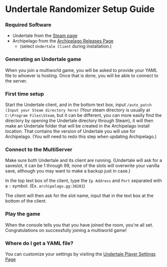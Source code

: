 # Undertale Randomizer Setup Guide

### Required Software

- Undertale from the [Steam page](https://store.steampowered.com/app/391540)
- Archipelago from the [Archipelago Releases Page](https://github.com/ArchipelagoMW/Archipelago/releases)
    - (select `Undertale Client` during installation.)

### Generating an Undertale game

When you join a multiworld game, you will be asked to provide your YAML file to whoever is hosting. 
Once that is done, you will be able to connect to the server.

### First time setup

Start the Undertale client, and in the bottom text box, input `/auto_patch (Input your Steam directory here)` (Your
steam directory is usually at `C:\Program Files\Steam`, but it can be different, you can more easily find the directory
by opening the Undertale directory through Steam), it will then make an Undertale folder that will be created in the
Archipelago install location. That contains the version of Undertale you will use for Archipelago. (You will need to
redo this step when updating Archipelago.)

### Connect to the MultiServer

Make sure both Undertale and its client are running. (Undertale will ask for a saveslot, it can be 1 through 99, none of the slots will
overwrite your vanilla save, although you may want to make a backup just in case.)

In the top text box of the client, type the 
`Ip Address` and `Port` separated with a `:` symbol. (Ex. `archipelago.gg:38281`)

The client will then ask for the slot name, input that in the text box at the bottom of the client.

### Play the game

When the console tells you that you have joined the room, you're all set. Congratulations on successfully joining a
multiworld game!

### Where do I get a YAML file?

You can customize your settings by visiting the [Undertale Player Settings Page](/games/Undertale/player-settings)
